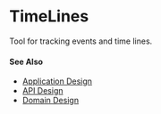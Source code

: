 # TimeLines

Tool for tracking events and time lines.

#### See Also

- [Application Design](Wiki/applicationDesign.md)
- [API Design](Wiki/applicationDesign.md)
- [Domain Design](Wiki/domainDesign.md)
